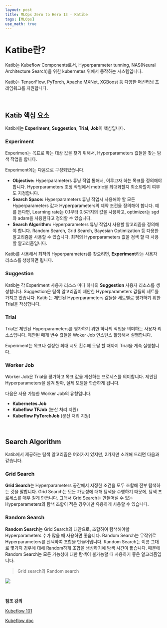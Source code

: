 ```yaml
---
layout: post
title: MLOps Zero to Hero 13 - Katibe
tags: [MLOps]
use_math: true
---
```


# Katibe란? 

Katib는 Kubeflow Components로서, Hyperparameter tunning, NAS(Neural Architecture Search)을 위한 kubernetes 위에서 동작하는 시스템입니다. 

Katib는 TensorFlow, PyTorch, Apache MXNet, XGBoost 등 다양한 머신러닝 프레임워크를 지원합니다.

<br>

## Katib 핵심 요소

Katib에는 **Experiment**, **Suggestion**, **Trial**, **Job**이 핵심입니다.

### Experiment

Experimen는 목표로 하는 대상 값을 찾기 위해서, Hyperparameters 값들을 찾는 탐색 작업을 합니다. 

Experiment에는 다음으로 구성되있습니다.

- **Objective:** Hyperparameters 튜닝 작업 통해서, 이루고자 하는 목표를 정의해야 합니다. Hyperparameters 조정 작업에서 metric을 최대화할지 최소화할지 여부도 지정합니다.
- **Search Space:** Hyperparameters 튜닝 작업시 사용해야 할 모든 Hyperparameters 값과 Hyperparameters의 제약 조건을 정의해야 합니다. 예를 든다면, Learning rate는 0.1부터 0.5까지의 값을 사용하고, optimizer는 sgd와 adam을 사용한다고 정의할 수 있습니다.
- **Search Algorithm:** Hyperparameters 튜닝 작업시 사용할 알고리즘을 정의해야 합니다. Random Search, Grid Search, Bayesian Optimization 등 다용한 알고리즘을 사용할 수 있습니다. 최적의 Hyperparameters 값을 검색 할 때 사용할 알고리즘입니다.

Katib를 사용해서 최적의 Hyperparameters를 찾으려면, **Experiment**라는 사용자 리소스를 생성하면 됩니다.

### Suggestion

Katib는 각 Experiment 사용자 리소스 마다 하나의 **Suggestion** 사용자 리소스를 생성합니다. Suggestion은 탐색 알고리즘이 제안한 Hyperparameters 값들의 세트를 가지고 있습니다. Katib 는 제안된 Hyperparameters 값들을 세트별로 평가하기 위한 Trial을 작성합니다.

### Trial

Trial은 제안된 Hyperparameters를 평가하기 위한 하나의 작업을 의미하는 사용자 리소스입니다. 제안된 매개 변수 값들을 Woker Job 인스턴스 할당해서 실행합니다. 

Experiment는 목표나 설정한 최대 시도 횟수에 도달 할 때까지 Trial을 계속 실행합니다.

### Worker Job

Worker Job은 Trial을 평가하고 목표 값을 계산하는 프로세스를 의미합니다. 제안된 Hyperparameters을 넘겨 받아, 실제 모델을 학습하게 됩니다.

다음은 사용 가능한 Worker Job의 유형입니다.

- **Kubernetes Job**
- **Kubeflow TFJob** (분산 처리 지원)
- **Kubeflow PyTorchJob** (분산 처리 지원)

<br>

## Search Algorithm

Katib에서 제공하는 탐색 알고리즘은 여러가지 있지만, 2가지만 소개해 드리면 다음과 같습니다.

### Grid Search

**Grid Search**는 Hyperparameters 공간에서 지정한 조건을 모두 조합해 전부 탐색하는 것을 말합니다. Grid Search는 모든 가능성에 대해 탐색을 수행하기 때문에, 탐색 프로세스를 매우 길게 만듭니다. 그래서 Grid Search는 만들어낼 수 있는 Hyperparameters의 탐색 조합이 적은 경우에만 유용하게 사용할 수 있습니다.

### Random Search

**Random Search**는 Grid Search의 대안으로, 조합하여 탐색해야할 Hyperparameters 수가 많을 때 사용하면 좋습니다. Random Search는 무작위로 Hyperparameters를 선택하여 조합을 만들어냅니다. Random Search는 이름 그대로 몇가지 경우에 대해 Random하게 조합을 생성하기에 탐색 시간이 짧습니다. 때문에 Random Search는 모든 가능성에 대한 탐색이 불가능할 때 사용하기 좋은 알고리즘입니다. 

> Grid search와 Random search

![](https://miro.medium.com/proxy/1*ZTlQm_WRcrNqL-nLnx6GJA.png)

<br>

**참조 강의**

[Kubeflow 101](https://www.youtube.com/playlist?list=PLIivdWyY5sqLS4lN75RPDEyBgTro_YX7x)

[Kubeflow doc](https://www.kubeflow.org/docs/)

